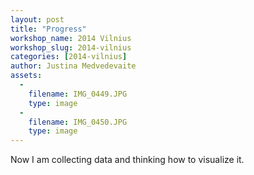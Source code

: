 ```yaml
---
layout: post
title: "Progress"
workshop_name: 2014 Vilnius
workshop_slug: 2014-vilnius
categories: [2014-vilnius]
author: Justina Medvedevaite
assets:
  -
    filename: IMG_0449.JPG
    type: image
  -
    filename: IMG_0450.JPG
    type: image
---
```

Now I am collecting data and thinking how to visualize it.
